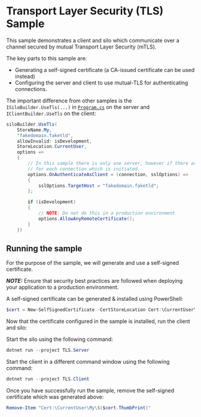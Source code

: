 # Transport Layer Security (TLS) Sample

This sample demonstrates a client and silo which communicate over a channel secured by mutual Transport Layer Security (mTLS).

The key parts to this sample are:

* Generating a self-signed certificate (a CA-issued certificate can be used instead)
* Configuring the server and client to use mutual-TLS for authenticating connections.

The important difference from other samples is the `ISiloBuilder.UseTls(...)` in [`Program.cs`](./TLS.Server/Program.cs) on the server and `IClientBuilder.UseTls` on the client:

``` C#
siloBuilder.UseTls(
    StoreName.My,
    "fakedomain.faketld",
    allowInvalid: isDevelopment,
    StoreLocation.CurrentUser,
    options =>
    {
        // In this sample there is only one server, however if there are multiple silos then the TargetHost must be set
        // for each connection which is initiated.
        options.OnAuthenticateAsClient = (connection, sslOptions) =>
        {
            sslOptions.TargetHost = "fakedomain.faketld";
        };

        if (isDevelopment)
        {
            // NOTE: Do not do this in a production environment
            options.AllowAnyRemoteCertificate();
        }
    })
```

## Running the sample

For the purpose of the sample, we will generate and use a self-signed certificate.

***NOTE:*** Ensure that security best practices are followed when deploying your application to a production environment.

A self-signed certificate can be generated & installed using PowerShell:

``` powershell
$cert = New-SelfSignedCertificate -CertStoreLocation Cert:\CurrentUser\My -DnsName "fakedomain.faketld"
```

Now that the certificate configured in the sample is installed, run the client and silo:

Start the silo using the following command:

``` powershell
dotnet run --project TLS.Server
```

Start the client in a different command window using the following command:

``` powershell
dotnet run --project TLS.Client
```

Once you have successfully run the sample, remove the self-signed certificate which was generated above:

``` powershell
Remove-Item "Cert:\CurrentUser\My\$($cert.ThumbPrint)"
```
